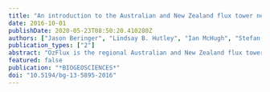 ```yaml
---
title: "An introduction to the Australian and New Zealand flux tower network - OzFlux"
date: 2016-10-01
publishDate: 2020-05-23T08:50:20.410280Z
authors: ["Jason Beringer", "Lindsay B. Hutley", "Ian McHugh", "Stefan K. Arndt", "David Campbell", "Helen A. Cleugh", "James Cleverly", "Victor Resco de Dios", "Derek Eamus", "Bradley Evans", "Cacilia Ewenz", "Peter Grace", "Anne Griebel", "Vanessa Haverd", "Nina Hinko-Najera", "Alfredo Huete", "Peter Isaac", "Kasturi Kanniah", "Ray Leuning", "Michael J. Liddell", "Craig Macfarlane", "Wayne Meyer", "Caitlin Moore", "Elise Pendall", "Alison Phillips", "Rebecca L. Phillips", "Suzanne M. Prober", "Natalia Restrepo-Coupe", "Susanna Rutledge", "Ivan Schroder", "Richard Silberstein", "Patricia Southall", "Mei Sun Yee", "Nigel J. Tapper", "Eva van Gorsel", "Camilla Vote", "Jeff Walker", "Tim Wardlaw"]
publication_types: ["2"]
abstract: "OzFlux is the regional Australian and New Zealand flux tower network that aims to provide a continental-scale national research facility to monitor and assess trends, and improve predictions, of Australia's terrestrial biosphere and climate. This paper describes the evolution, design, and current status of OzFlux as well as provides an overview of data processing. We analyse measurements from all sites within the Australian portion of the OzFlux network and two sites from New Zealand. The response of the Australian biomes to climate was largely consistent with global studies except that Australian systems had a lower ecosystem water-use efficiency. Australian semi-arid/arid ecosystems are important because of their huge extent (70 %) and they have evolved with common moisture limitations. We also found that Australian ecosystems had a similar radiation-use efficiency per unit leaf area compared to global values that indicates a convergence toward a similar biochemical efficiency. The two New Zealand sites represented extremes in productivity for a moist temperate climate zone, with the grazed dairy farm site having the highest GPP of any OzFlux site (2620 gC m(-2) yr(-1)) and the natural raised peat bog site having a very low GPP (820 gC m(-2) yr(-1)). The paper discusses the utility of the flux data and the synergies between flux, remote sensing, and modelling. Lastly, the paper looks ahead at the future direction of the network and concludes that there has been a substantial contribution by OzFlux, and considerable opportunities remain to further advance our understanding of ecosystem response to disturbances, including drought, fire, land-use and land-cover change, land management, and climate change, which are relevant both nationally and internationally. It is suggested that a synergistic approach is required to address all of the spatial, ecological, human, and cultural challenges of managing the delicately balanced ecosystems in Australasia."
featured: false
publication: "*BIOGEOSCIENCES*"
doi: "10.5194/bg-13-5895-2016"
---
```



